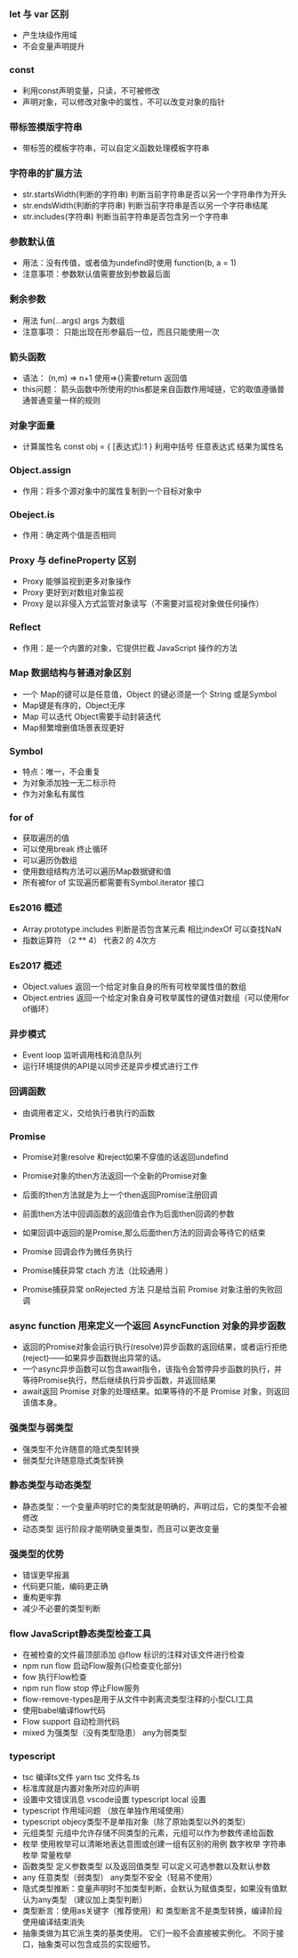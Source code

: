 ### let 与 var 区别
+ 产生块级作用域
+ 不会变量声明提升

### const
+ 利用const声明变量，只读，不可被修改
+ 声明对象，可以修改对象中的属性，不可以改变对象的指针

### 带标签模版字符串
+ 带标签的模板字符串，可以自定义函数处理模板字符串

### 字符串的扩展方法
+ str.startsWidth(判断的字符串)  判断当前字符串是否以另一个字符串作为开头
+ str.endsWidth(判断的字符串) 判断当前字符串是否以另一个字符串结尾
+ str.includes(字符串) 判断当前字符串是否包含另一个字符串 

### 参数默认值
+ 用法：没有传值，或者值为undefind时使用 function(b, a = 1)
+ 注意事项：参数默认值需要放到参数最后面

### 剩余参数
+ 用法 fun(...args) args 为数组
+ 注意事项： 只能出现在形参最后一位，而且只能使用一次

### 箭头函数
+ 语法： (n,m) => n+1  使用=>{}需要return 返回值
+ this问题： 箭头函数中所使用的this都是来自函数作用域链，它的取值遵循普通普通变量一样的规则

### 对象字面量
+ 计算属性名  const obj = { [表达式]:1 } 利用中括号 任意表达式 结果为属性名

### Object.assign
+ 作用：将多个源对象中的属性复制到一个目标对象中
 
### Obeject.is
+ 作用：确定两个值是否相同

### Proxy 与 defineProperty 区别
+ Proxy 能够监视到更多对象操作
+ Proxy 更好到对数组对象监视
+ Proxy 是以非侵入方式监管对象读写（不需要对监视对象做任何操作）

### Reflect 
+ 作用：是一个内置的对象，它提供拦截 JavaScript 操作的方法

### Map 数据结构与普通对象区别
+ 一个 Map的键可以是任意值，Object 的键必须是一个 String 或是Symbol
+ Map键是有序的，Object无序
+ Map 可以迭代 Object需要手动封装迭代
+ Map频繁增删值场景表现更好

### Symbol 
+ 特点：唯一，不会重复
+ 为对象添加独一无二标示符
+ 作为对象私有属性

### for of 
+ 获取遍历的值
+ 可以使用break 终止循环
+ 可以遍历伪数组
+ 使用数组结构方法可以遍历Map数据键和值
+ 所有被for of 实现遍历都需要有Symbol.iterator 接口 

### Es2016 概述
+ Array.prototype.includes  判断是否包含某元素 相比indexOf 可以查找NaN
+ 指数运算符 （2 ** 4） 代表2 的 4次方

### Es2017 概述
+ Object.values 返回一个给定对象自身的所有可枚举属性值的数组
+ Object.entries 返回一个给定对象自身可枚举属性的键值对数组（可以使用for of循环）

### 异步模式
+ Event loop 监听调用栈和消息队列
+ 运行环境提供的API是以同步还是异步模式进行工作

### 回调函数
+ 由调用者定义，交给执行者执行的函数

### Promise 
+ Promise对象resolve 和reject如果不穿值的话返回undefind
+ Promise对象的then方法返回一个全新的Promise对象
+ 后面的then方法就是为上一个then返回Promise注册回调
+ 前面then方法中回调函数的返回值会作为后面then回调的参数
+ 如果回调中返回的是Promise,那么后面then方法的回调会等待它的结束 
+ Promise 回调会作为微任务执行

+ Promise捕获异常 ctach 方法（比较通用 ）
+ Promise捕获异常 onRejected 方法 只是给当前 Promise 对象注册的失败回调


### async function 用来定义一个返回 AsyncFunction 对象的异步函数
+ 返回的Promise对象会运行执行(resolve)异步函数的返回结果，或者运行拒绝(reject)——如果异步函数抛出异常的话。
+ 一个async异步函数可以包含await指令，该指令会暂停异步函数的执行，并等待Promise执行，然后继续执行异步函数，并返回结果
+ await返回 Promise 对象的处理结果。如果等待的不是 Promise 对象，则返回该值本身。


### 强类型与弱类型
+ 强类型不允许随意的隐式类型转换
+ 弱类型允许随意隐式类型转换

### 静态类型与动态类型
+ 静态类型：一个变量声明时它的类型就是明确的，声明过后，它的类型不会被修改
+ 动态类型 运行阶段才能明确变量类型，而且可以更改变量

### 强类型的优势
+ 错误更早报漏
+ 代码更只能，编码更正确 
+ 重构更牢靠
+ 减少不必要的类型判断

### flow JavaScript静态类型检查工具
+ 在被检查的文件最顶部添加 @flow 标识的注释对该文件进行检查
+ npm run flow    启动Flow服务(只检查变化部分)
+ fow 执行Flow检查
+ npm run flow stop    停止Flow服务
+ flow-remove-types是用于从文件中剥离流类型注释的小型CLI工具
+ 使用babel编译flow代码
+ Flow support 自动检测代码
+ mixed 为强类型（没有类型隐患） any为弱类型

### typescript
+ tsc 编译ts文件  yarn tsc 文件名.ts
+ 标准库就是内置对象所对应的声明
+ 设置中文错误消息 vscode设置 typescript local 设置
+ typescript 作用域问题 （放在单独作用域使用）
+ typescript objecy类型不是单指对象（除了原始类型以外的类型）
+ 元组类型 元组中允许存储不同类型的元素，元组可以作为参数传递给函数
+ 枚举 使用枚举可以清晰地表达意图或创建一组有区别的用例 数字枚举 字符串枚举  常量枚举
+ 函数类型 定义参数类型 以及返回值类型 可以定义可选参数以及默认参数
+ any 任意类型（弱类型） any类型不安全（轻易不使用）
+ 隐式类型推断：变量声明时不加类型判断，会默认为赋值类型，如果没有值默认为any类型 （建议加上类型判断）
+ 类型断言：使用as关键字（推荐使用）和<type> 类型断言不是类型转换，编译阶段使用编译结束消失
+ 抽象类做为其它派生类的基类使用。 它们一般不会直接被实例化。 不同于接口，抽象类可以包含成员的实现细节。